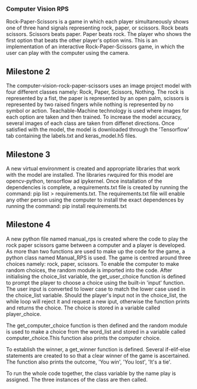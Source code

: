 ### Computer Vision RPS

Rock-Paper-Scissors is a game in which each player simultaneously shows one of three hand signals representing rock, paper, or scissors. Rock beats scissors. Scissors beats paper. Paper beats rock. The player who shows the first option that beats the other player's option wins. This is an implementation of an interactive Rock-Paper-Scissors game, in which the user can play with the computer using the camera.

## Milestone 2
 The computer-vision-rock-paper-scissors uses an image project model with four different classes namely: Rock, Paper, Scissors, Nothing. The rock is represented by a fist, the paper is represented by an open palm, scissors is represented by two raised fingers while nothing is represented by no symbol or action. Teachable-Machine technology is used where images for each option are taken and then trained. To increase the model accuracy, several images of each class are taken from diffenet directions. Once satisfied with the model, the model is downloaded through the 'Tensorflow' tab containing the labels.txt and keras_model.h5 files.

 ## Milestone 3
 A new virtual environment is created and appropriate libraries that work with the model are installed. The libraries rwquired for this model are opencv-python, tensorflow ad ipykernel. Once installation of the dependencies is complete, a requirements.txt file is created by running the command: pip list > requirements.txt. The requirements.txt file will enable any other person using the computer to install the exact dependences by running the command: pip install requirements.txt

 ## Milestone 4
 A new python file named manual_rps is created where the code to play the rock paper scissors game between a computer and a player is developed. As more than two functions are used to make up the code for the game, a  python class named Manual_RPS is used. The game is centred around three choices namely: rock, paper, scissors. To enable the computer to make random choices, the random module is imported into the code. After initialising the choice_list variable, the get_user_choice function is defined to prompt the player to choose a choice using the built-in 'input' function. The user input is converted to lower case to match the lower case used in the choice_list variable. Should the player's input not in the choice_list, the while loop will reject it and request a new iput, otherwise the function prints and returns the choice. The choice is stored in a variable called player_choice.

 The get_computer_choice function is then defined and the random module is used to make a choice from the word_list and stored in a variable called computer_choice.This function also prints the computer choice.

 To establish the winner, a get_winner function is defined. Several if-elif-else statements are created to so that a clear winner of the game is ascertained. The function also prints the outcome, 'You win', 'You lost', 'It's a tie'.

 To run the whole code together, the class variable by the name play is assigned. The three instances of the class are then called.
